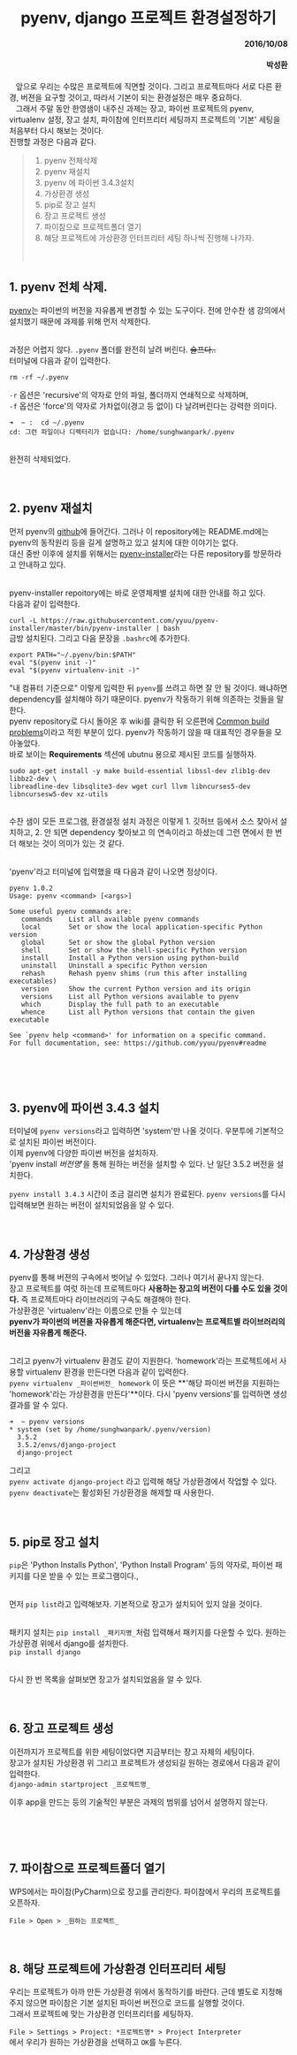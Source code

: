 # <center>pyenv, django 프로젝트 환경설정하기 </center>

#### <p style='text-align:right;'>2016/10/08 </p>
#### <p style='text-align:right;'>박성환		 </p>

&nbsp;&nbsp;&nbsp;앞으로 우리는 수많은 프로젝트에 직면할 것이다. 그리고 프로젝트마다 서로 다른 환경, 버젼을 요구할 것이고, 따라서 기본이 되는 환경설정은 매우 중요하다.<br>
&nbsp;&nbsp;&nbsp;그래서 주말 동안 한영샘이 내주신 과제는 장고, 파이썬 프로젝트의 pyenv, virtualenv 설정, 장고 설치, 파이참에 인터프리터 세팅까지 프로젝트의 '기본' 세팅을 처음부터 다시 해보는 것이다.<br>
진행할 과정은 다음과 같다.

> 1. pyenv 전체삭제
> 2. pyenv 재설치
> 3. pyenv 에 파이썬 3.4.3설치
> 4. 가상환경 생성
> 5. pip로 장고 설치
> 6. 장고 프로젝트 생성
> 7. 파이참으로 프로젝트폴더 열기
> 8. 해당 프로젝트에 가상환경 인터프리터 세팅
하나씩 진행해 나가자.<br> <br><br>


## 1. pyenv 전체 삭제.
[pyenv][pyenv]는 파이썬의 버전을 자유롭게 변경할 수 있는 도구이다. 전에 안수찬 샘 강의에서 설치했기 때문에 과제를 위해 먼저 삭제한다.<br><br>

과정은 어렵지 않다. `.pyenv` 폴더를 완전히 날려 버린다. ~~슬프다..~~<br>
터미널에 다음과 같이 입력한다.

`rm -rf ~/.pyenv`

`-r` 옵션은 'recursive'의 약자로 안의 파일, 폴더까지 연쇄적으로 삭제하며,<br>
`-f` 옵션은 'force'의 약자로 가차없이(경고 등 없이) 다 날려버린다는 강력한 의미다.

```linux
➜  ~ :  cd ~/.pyenv
cd: 그런 파일이나 디렉터리가 없습니다: /home/sunghwanpark/.pyenv
```

<br>
완전히 삭제되었다.
<br><br><br>

## 2. pyenv 재설치
먼저 pyenv의 [github][pyenv]에 들어간다. 그러나 이 repository에는 README.md에는 pyenv의 동작원리 등을 길게 설명하고 있고 설치에 대한 이야기는 없다.
<br> 대신 중반 이후에 설치를 위해서는 [pyenv-installer][pyenv-installer]라는 다른 repository를 방문하라고 안내하고 있다.<br><br>

pyenv-installer repoitory에는 바로 운영체제별 설치에 대한 안내를 하고 있다.
<br>다음과 같이 입력한다.

`curl -L https://raw.githubusercontent.com/yyuu/pyenv-installer/master/bin/pyenv-installer | bash`
<br>
금방 설치된다. 그리고 다음 문장을 `.bashrc`에 추가한다.

```
export PATH="~/.pyenv/bin:$PATH"
eval "$(pyenv init -)"
eval "$(pyenv virtualenv-init -)"
```
"내 컴퓨터 기준으로" 이렇게 입력한 뒤 `pyenv`를 쓰려고 하면 잘 안 될 것이다. 왜냐하면 dependency를 설치해야 하기 때문이다. pyenv가 작동하기 위해 의존하는 것들을 말한다.<br>
pyenv repository로 다시 돌아온 후 wiki를 클릭한 뒤 오른편에 [Common build problems][build-problem]이라고 적힌 부분이 있다. pyenv가 작동하기 않을 때 대표적인 경우들을 모아놓았다.<br>
바로 보이는 **Requirements** 섹션에
ubutnu 용으로 제시된 코드를 실행하자.

```
sudo apt-get install -y make build-essential libssl-dev zlib1g-dev libbz2-dev \
libreadline-dev libsqlite3-dev wget curl llvm libncurses5-dev libncursesw5-dev xz-utils
```
<br>
수찬 샘이 모든 프로그램, 환경설정 설치 과정은 이렇게 1. 깃허브 등에서 소스 찾아서 설치하고, 
2. 안 되면 dependency 찾아보고 의 연속이라고 하셨는데 그런 면에서 한 번 더 해보는 것이 의미가 있는 것 같다.<br><br>

'pyenv'라고 터미널에 입력했을 때 다음과 같이 나오면 정상이다.
```
pyenv 1.0.2
Usage: pyenv <command> [<args>]

Some useful pyenv commands are:
   commands    List all available pyenv commands
   local       Set or show the local application-specific Python version
   global      Set or show the global Python version
   shell       Set or show the shell-specific Python version
   install     Install a Python version using python-build
   uninstall   Uninstall a specific Python version
   rehash      Rehash pyenv shims (run this after installing executables)
   version     Show the current Python version and its origin
   versions    List all Python versions available to pyenv
   which       Display the full path to an executable
   whence      List all Python versions that contain the given executable

See `pyenv help <command>' for information on a specific command.
For full documentation, see: https://github.com/yyuu/pyenv#readme
```
<br><br><br>





## 3. pyenv에 파이썬 3.4.3 설치
터미널에 `pyenv versions`라고 입력하면 'system'만 나올 것이다. 우분투에 기본적으로 설치된 파이썬 버전이다.<br>
이제 pyenv에 다양한 파이썬 버전을 설치하자. <br>
'pyenv install _버전명_'을 통해 원하는 버전을 설치할 수 있다. 난 일단 3.5.2 버전을 설치한다.

`pyenv install 3.4.3`
시간이 조금 걸리면 설치가 완료된다. `pyenv versions`를 다시 입력해보면 원하는 버전이 설치되었음을 알 수 있다.
<br><br><br>

## 4. 가상환경 생성
pyenv를 통해 버젼의 구속에서 벗어날 수 있었다. 그러나 여기서 끝나지 않는다.<br>
장고 프로젝트를 여럿 하는데 프로젝트마다 **사용하는 장고의 버전이 다를 수도 있을 것이다.** 즉 프로젝트마다 라이브러리의 구속도 해결해야 한다.<br>
가상환경은 'virtualenv'라는 이름으로 만들 수 있는데<br>
**pyenv가 파이썬의 버젼을 자유롭게 해준다면, virtualenv는 프로젝트별 라이브러리의 버전을 자유롭게 해준다.**<br><br>

그리고 pyenv가 virtualenv 환경도 같이 지원한다. 'homework'라는 프로젝트에서 사용할 virtualenv 환경을 만든다면 다음과 같이 입력한다.<br>
`pyenv virtualenv _파이썬버전_ homework`
이 뜻은 **'해당 파이썬 버전을 지원하는 'homework'라는 가상환경을 만든다'**이다. 다시 'pyenv versions'를 입력하면 생성결과를 알 수 있다.

```
➜  ~ pyenv versions
* system (set by /home/sunghwanpark/.pyenv/version)
  3.5.2
  3.5.2/envs/django-project
  django-project
```
그리고 <br>
`pyenv activate django-project` 라고 입력해 해당 가상환경에서 작업할 수 있다.
`pyenv deactivate`는 활성화된 가상환경을 해제할 때 사용한다.
<br><br><br>

## 5. pip로 장고 설치
`pip`은 'Python Installs Python', 'Python Install Program' 등의 약자로, 파이썬 패키지를 다운 받을 수 있는 프로그램이다.,<br><br>

먼저 `pip list`라고 입력해보자. 기본적으로 장고가 설치되어 있지 않을 것이다.<br><br>

패키지 설치는 `pip install _패키지명_`처럼 입력해서 패키지를 다운할 수 있다. 원하는 가상환경 위에서 django를 설치한다.<br>
`pip install django`<br><br>

다시 한 번 목록을 살펴보면 장고가 설치되었음을 알 수 있다.
<br><br><br>

## 6. 장고 프로젝트 생성
이전까지가 프로젝트를 위한 세팅이었다면 지금부터는 장고 자체의 세팅이다.<br>
장고가 설치된 가상환경 위 그리고 프로젝트가 생성되길 원하는 경로에서 다음과 같이 입력한다.<br>
`django-admin startproject _프로젝트명_`<br>

이후 app을 만드는 등의 기술적인 부분은 과제의 범위를 넘어서 설명하지 않는다.


<br><br><br>
## 7. 파이참으로 프로젝트폴더 열기
WPS에서는 파이참(PyCharm)으로 장고를 관리한다. 파이참에서 우리의 프로젝트를 오픈하자.<br>

`File > Open > _원하는 프로젝트_`
<br><br><br>



## 8. 해당 프로젝트에 가상환경 인터프리터 세팅
우리는 프로젝트가 아까 만든 가상환경 위에서 동작하기를 바란다. 근데 별도로 지정해주지 않으면 파이참은 기본 설치된 파이썬 버전으로 코드를 실행할 것이다.<br>
그래서 프로젝트에 맞는 가상환경 인터프리터를 세팅하자.<br>

`File > Settings > Project: *프로젝트명* > Project Interpreter`<br>
에서 우리가 원하는 가상환경을 선택하고 `OK`를 누른다.<br><br>





[pyenv]:https://github.com/yyuu/pyenv
[pyenv-installer]:https://github.com/yyuu/pyenv-installer
[build-problem]:https://github.com/yyuu/pyenv/wiki/Common-build-problems
